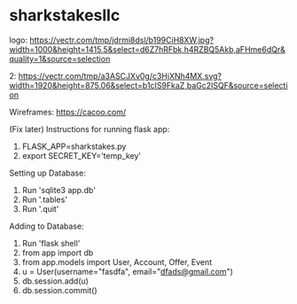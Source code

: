 # sharkstakesllc

logo: https://vectr.com/tmp/jdrmi8dsl/b199CiH8XW.jpg?width=1000&height=1415.5&select=d6Z7hRFbk,h4RZBQ5Akb,aFHme6dQr&quality=1&source=selection

2: https://vectr.com/tmp/a3ASCJXv0g/c3HjXNh4MX.svg?width=1920&height=875.06&select=b1cIS9FkaZ,baGc2ISQF&source=selection

Wireframes: https://cacoo.com/


(Fix later)
Instructions for running flask app:
1. FLASK_APP=sharkstakes.py
2. export SECRET_KEY='temp_key'

Setting up Database:
1. Run 'sqlite3 app.db'
2. Run '.tables'
3. Run '.quit'

Adding to Database:
1. Run 'flask shell'
2. from app import db
3. from app.models import User, Account, Offer, Event
4. u = User(username="fasdfa", email="dfads@gmail.com")
5. db.session.add(u)
6. db.session.commit()
